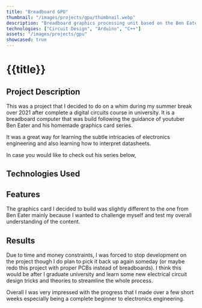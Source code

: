 ```yaml
---
title: "Breadboard GPU"
thumbnail: "/images/projects/gpu/thumbnail.webp"
description: "Breadboard graphics processing unit based on the Ben Eater's graphics card series on youtube."
technologies: ["Circuit Design", "Arduino", "C++"]
assets: "/images/projects/gpu"
showcased: true
---
```


# {{title}}

## Project Description
This was a project that I decided to do on a whim during my summer break over 2021 after complete a digital circuits course in university. It is a breadboard computer that was build following the guidance of youtuber Ben Eater and his homemade graphics card series.

It was a great way for learning the subtle intricacies of electronics engineering and also learning how to interpret datasheets.

In case you would like to check out his series below,
<youtube-embed src="https://www.youtube.com/embed/l7rce6IQDWs?si=UXNcpmVq3vdGLPMx"></youtube-embed>

## Technologies Used

<BlogTechnologies :tags="technologies"></BlogTechnologies>

## Features

The graphics card I decided to build was slightly different to the one from Ben Eater mainly because I wanted to challenge myself and test my overall understanding of the content.

## Results
Due to time and money constraints, I was forced to stop development on the project though I do plan to pick it back up again someday (or maybe redo this project with proper PCBs instead of breadboards). I think this would be after I graduate university and learn some new electrical circuit design tricks and theories to streamline the whole process.

Overall I was very impressed with the progress that I made over a few short weeks especially being a complete beginner to electronics engineering.